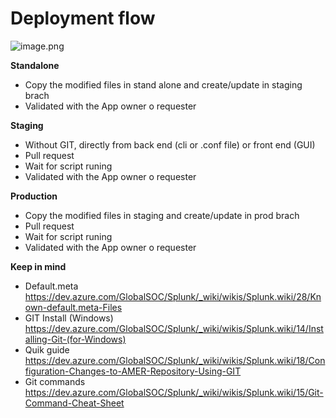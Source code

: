 # **Deployment flow**

![image.png](/.attachments/image-11607d96-b51e-45a0-8d1b-fb786235211a.png)

**Standalone**
- Copy the modified files in stand alone and create/update in staging brach
- Validated with the App owner o requester


**Staging**
- Without GIT, directly from back end (cli or .conf file) or front end (GUI)
- Pull request
- Wait for script runing
- Validated with the App owner o requester


**Production**
- Copy the modified files in staging and create/update in prod brach
- Pull request
- Wait for script runing
- Validated with the App owner o requester


**Keep in mind**
- Default.meta https://dev.azure.com/GlobalSOC/Splunk/_wiki/wikis/Splunk.wiki/28/Known-default.meta-Files
- GIT Install (Windows) https://dev.azure.com/GlobalSOC/Splunk/_wiki/wikis/Splunk.wiki/14/Installing-Git-(for-Windows)
- Quik guide https://dev.azure.com/GlobalSOC/Splunk/_wiki/wikis/Splunk.wiki/18/Configuration-Changes-to-AMER-Repository-Using-GIT
- Git commands https://dev.azure.com/GlobalSOC/Splunk/_wiki/wikis/Splunk.wiki/15/Git-Command-Cheat-Sheet



